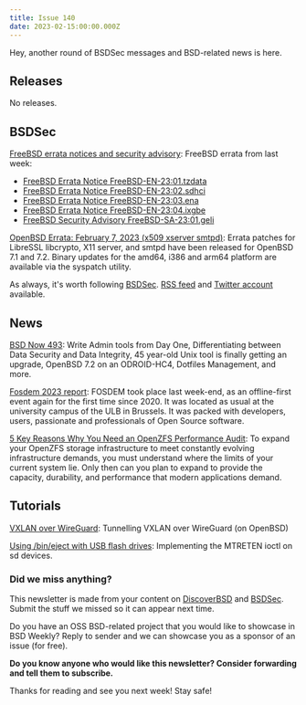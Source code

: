 ```yaml
---
title: Issue 140
date: 2023-02-15:00:00.000Z
---
```


Hey, another round of BSDSec messages and BSD-related news is here. 

<!-- more -->

## Releases

No releases.

## BSDSec

[FreeBSD errata notices and security advisory](https://bsdsec.net/tags/freebsd?utm_source=bsdweekly): FreeBSD errata from last week: 

- [FreeBSD Errata Notice FreeBSD-EN-23:01.tzdata](https://bsdsec.net/articles/freebsd-errata-notice-freebsd-en-23-01-tzdata) 
- [FreeBSD Errata Notice FreeBSD-EN-23:02.sdhci](https://bsdsec.net/articles/freebsd-errata-notice-freebsd-en-23-02-sdhci) 
- [FreeBSD Errata Notice FreeBSD-EN-23:03.ena](https://bsdsec.net/articles/freebsd-errata-notice-freebsd-en-23-03-ena) 
- [FreeBSD Errata Notice FreeBSD-EN-23:04.ixgbe](https://bsdsec.net/articles/freebsd-errata-notice-freebsd-en-23-04-ixgbe) 
- [FreeBSD Security Advisory FreeBSD-SA-23:01.geli](https://bsdsec.net/articles/freebsd-security-advisory-freebsd-sa-23-01-geli)

[OpenBSD Errata: February 7, 2023 (x509 xserver smtpd)](https://bsdsec.net/articles/openbsd-errata-february-7-2023-x509-xserver-smtpd?utm_source=bsdweekly): Errata patches for LibreSSL libcrypto, X11 server, and smtpd have been released for OpenBSD 7.1 and 7.2. Binary updates for the amd64, i386 and arm64 platform are available via the syspatch utility.

As always, it's worth following [BSDSec](https://bsdsec.net). [RSS feed](https://bsdsec.net/articles.atom) and [Twitter account](https://twitter.com/bsdsec) available.

## News

[BSD Now 493](https://www.bsdnow.tv/493?utm_source=bsdweekly): Write Admin tools from Day One, Differentiating between Data Security and Data Integrity, 45 year-old Unix tool is finally getting an upgrade, OpenBSD 7.2 on an ODROID-HC4, Dotfiles Management, and more.

[Fosdem 2023 report](http://blog.netbsd.org/tnf/entry/fosdem_2023?utm_source=bsdweekly): FOSDEM took place last week-end, as an offline-first event again for the first time since 2020. It was located as usual at the university campus of the ULB in Brussels. It was packed with developers, users, passionate and professionals of Open Source software.

[5 Key Reasons Why You Need an OpenZFS Performance Audit](https://klarasystems.com/articles/5-key-reasons-why-you-need-an-openzfs-performance-audit/?utm_source=bsdweekly): To expand your OpenZFS storage infrastructure to meet constantly evolving infrastructure demands, you must understand where the limits of your current system lie. Only then can you plan to expand to provide the capacity, durability, and performance that modern applications demand.

## Tutorials

[VXLAN over WireGuard](https://rob-turner.net/post/vx-lan/?utm_source=bsdweekly): Tunnelling VXLAN over WireGuard (on OpenBSD)

[Using /bin/eject with USB flash drives](https://research.exoticsilicon.com/articles/eject_command_hacking?utm_source=bsdweekly): Implementing the MTRETEN ioctl on sd devices.

### Did we miss anything?

This newsletter is made from your content on [DiscoverBSD](https://discoverbsd.com) and [BSDSec](https://bsdsec.net). Submit the stuff we missed so it can appear next time.

Do you have an OSS BSD-related project that you would like to showcase in BSD Weekly? Reply to sender and we can showcase you as a sponsor of an issue (for free).

**Do you know anyone who would like this newsletter? Consider forwarding and tell them to subscribe.**

Thanks for reading and see you next week! Stay safe!
